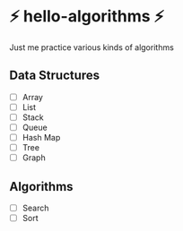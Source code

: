 # :zap: hello-algorithms :zap:

Just me practice various kinds of algorithms

## Data Structures
- [ ] Array
- [ ] List
- [ ] Stack
- [ ] Queue
- [ ] Hash Map
- [ ] Tree
- [ ] Graph

## Algorithms
- [ ] Search
- [ ] Sort
